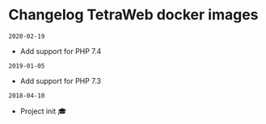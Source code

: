# Changelog TetraWeb docker images

`2020-02-19`
- Add support for PHP 7.4

`2019-01-05`
- Add support for PHP 7.3

`2018-04-10`
 - Project init :mortar_board:

